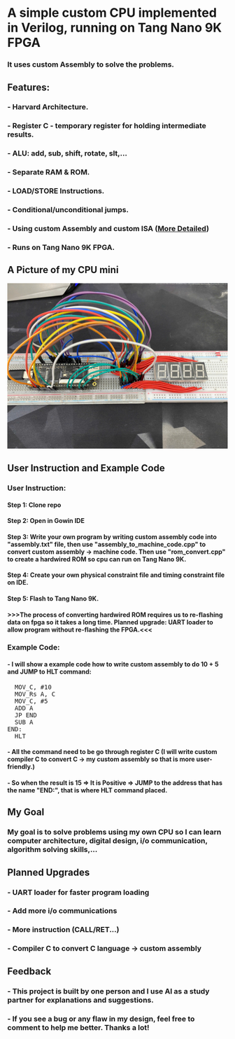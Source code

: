 # A simple custom CPU implemented in Verilog, running on Tang Nano 9K FPGA
### It uses custom Assembly to solve the problems.
## Features:
### - Harvard Architecture.
### - Register C - temporary register for holding intermediate results.
### - ALU: add, sub, shift, rotate, slt,...
### - Separate RAM & ROM.
### - LOAD/STORE Instructions.
### - Conditional/unconditional jumps.
### - Using custom Assembly and custom ISA (<a href="https://docs.google.com/document/d/1spk6qTvlEQv3vK2T30NwYCHgVy-ZGenoJlQO8q8Q0LQ/edit?tab=t.0" target="_blank">More Detailed</a>)
### - Runs on Tang Nano 9K FPGA.
## A Picture of my CPU mini
![CPU mini](cpu_pic.jpg)
## User Instruction and Example Code
### User Instruction:
#### Step 1: Clone repo 
#### Step 2: Open in Gowin IDE
#### Step 3: Write your own program by writing custom assembly code into "assembly.txt" file, then use "assembly_to_machine_code.cpp" to convert custom assembly -> machine code. Then use "rom_convert.cpp" to create a hardwired ROM so cpu can run on Tang Nano 9K.
#### Step 4: Create your own physical constraint file and timing constraint file on IDE.
#### Step 5: Flash to Tang Nano 9K.
#### >>>The process of converting hardwired ROM requires us to re-flashing data on fpga so it takes a long time. Planned upgrade: UART loader to allow program without re-flashing the FPGA.<<<
### Example Code:
#### - I will show a example code how to write custom assembly to do 10 + 5 and JUMP to HLT command:
<pre>  MOV_C, #10
  MOV_Rs A, C
  MOV_C, #5
  ADD A
  JP END
  SUB A
END:
  HLT  </pre>
#### - All the command need to be go through register C (I will write custom compiler C to convert C -> my custom assembly so that is more user-friendly.)
#### - So when the result is 15 => It is Positive => JUMP to the address that has the name "END:", that is where HLT command placed.
## My Goal
### My goal is to solve problems using my own CPU so I can learn computer architecture, digital design, i/o communication, algorithm solving skills,...
## Planned Upgrades
### - UART loader for faster program loading
### - Add more i/o communications
### - More instruction (CALL/RET...)
### - Compiler C to convert C language -> custom assembly
## Feedback
### - This project is built by one person and I use AI as a study partner for explanations and suggestions.
### - If you see a bug or any flaw in my design, feel free to comment to help me better. Thanks a lot!


